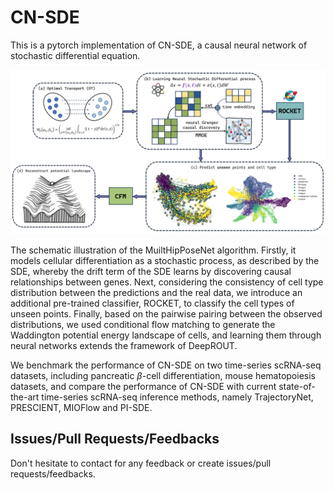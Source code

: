 # CN-SDE

This is a pytorch implementation of CN-SDE, a causal neural network of stochastic differential equation.

![](https://github.com/Starsm7/CN-SDE/blob/main/visual/imgs/CN-SDE.png)

The schematic illustration of the MuiltHipPoseNet algorithm. Firstly, it models cellular differentiation as a stochastic process, as described by the SDE, whereby the drift term of the SDE learns by discovering causal relationships between genes. Next, considering the consistency of cell type distribution between the predictions and the real data, we introduce an additional pre-trained classifier, ROCKET, to classify the cell types of unseen points. Finally, based on the pairwise pairing between the observed distributions, we used conditional flow matching to generate the Waddington potential energy landscape of cells, and learning them through neural networks extends the framework of DeepROUT.

We benchmark the performance of CN-SDE on two time-series scRNA-seq datasets, including pancreatic $\beta$-cell differen­tiation, mouse hematopoiesis datasets, and compare the performance of CN-SDE with cur­rent state-of-the-art time-series scRNA-seq inference methods, namely TrajectoryNet, PRESCIENT, MIOFlow and PI-SDE.

## Issues/Pull Requests/Feedbacks

Don't hesitate to contact for any feedback or create issues/pull requests/feedbacks.
